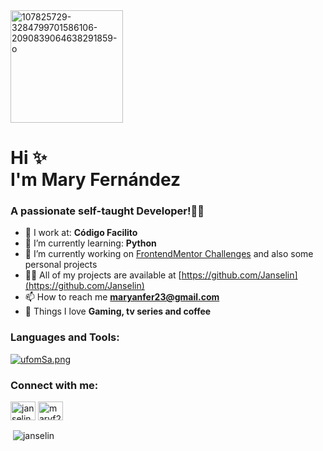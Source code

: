 <img src="https://i.ibb.co/WBsd0sC/107825729-3284799701586106-2090839064638291859-o.jpg" alt="107825729-3284799701586106-2090839064638291859-o" border="0" align="center" width="180" height="180">
<h1>Hi ✨ <br>
 I'm Mary Fernández</h1>
<h3>A passionate self-taught Developer!👩‍💻</h3>


- 🍪 I work at: **Código Facilito**
- 🌱 I’m currently learning: **Python**
- 🔭 I’m currently working on [FrontendMentor Challenges](https://www.frontendmentor.io/profile/Janselin)     and also some personal projects
- 👨‍💻 All of my projects are available at [https://github.com/Janselin](https://github.com/Janselin)
- 📫 How to reach me **maryanfer23@gmail.com**
- 💖 Things I love **Gaming, tv series and coffee**


<h3 align="left">Languages and Tools:</h3>

[![ufomSa.png](https://i.im.ge/2022/07/08/ufomSa.png)](https://im.ge/i/ufomSa)

<h3 align="left">Connect with me:</h3>
<p align="left">
<a href="https://twitter.com/janselin_" target="blank"><img align="center" src="https://raw.githubusercontent.com/rahuldkjain/github-profile-readme-generator/master/src/images/icons/Social/twitter.svg" alt="janselin_" height="30" width="40" /></a>
<a href="https://linkedin.com/in/maryf23" target="blank"><img align="center" src="https://raw.githubusercontent.com/rahuldkjain/github-profile-readme-generator/master/src/images/icons/Social/linked-in-alt.svg" alt="maryf23" height="30" width="40" /></a>

</p>


<p>&nbsp;<img align="center" src="https://github-readme-stats.vercel.app/api?username=janselin&show_icons=true&locale=en" alt="janselin" /></p>

